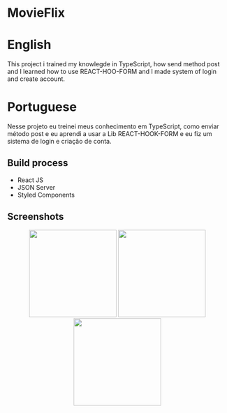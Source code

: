 # MovieFlix

# English
This project i trained my knowlegde in TypeScript, how send method post and I learned how to use REACT-HOO-FORM
and I made system of login and create account.

# Portuguese
Nesse projeto eu treinei meus conhecimento em TypeScript, como enviar método post e eu aprendi a usar a Lib REACT-HOOK-FORM e eu fiz um sistema de login e criação de conta.

<h2>Build process</h2>
  <ul>
    <li>React JS</li>
    <li>JSON Server</li>
    <li>Styled Components</li>
</ul>

<h2>Screenshots</h2>
<div display="flex" width="100%" align="center">
<img width=200 src="https://i.imgur.com/cNYdPWU.jpeg"/>
<img width=200 src="https://i.imgur.com/h785BkO.png"/>
<img width=200 src="https://i.imgur.com/hTX7q9Y.png"/>
</div>
